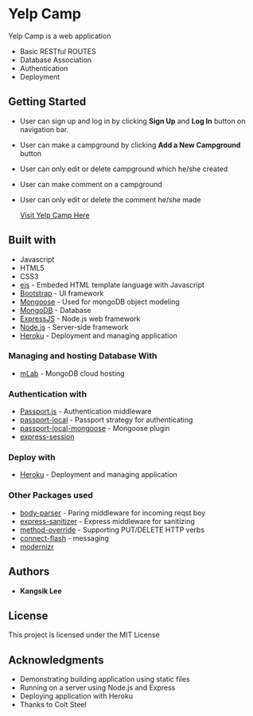 # Yelp Camp

Yelp Camp is a web application 

* Basic RESTful ROUTES
* Database Association
* Authentication
* Deployment

## Getting Started

* User can sign up and log in by clicking **Sign Up** and **Log In** button on navigation bar.
* User can make a campground by clicking **Add a New Campground** button
* User can only edit or delete campground which he/she created
* User can make comment on a campground
* User can only edit or delete the comment he/she made

   [Visit Yelp Camp Here]()


## Built with

* Javascript
* HTML5
* CSS3
* [ejs](http://ejs.co/) - Embeded HTML template language with Javascript
* [Bootstrap](http://getbootstrap.com/2.3.2/) - UI framework
* [Mongoose](http://mongoosejs.com/) - Used for mongoDB object modeling
* [MongoDB](https://www.mongodb.com/) - Database
* [ExpressJS](https://expressjs.com/) - Node.js web framework
* [Node.js](https://nodejs.org/en/) - Server-side framework
* [Heroku](https://devcenter.heroku.com/categories/reference) - Deployment and managing application

### Managing and hosting Database With
* [mLab](http://docs.mlab.com/connecting/) - MongoDB cloud hosting


### Authentication with
* [Passport.js](http://www.passportjs.org/) - Authentication middleware
* [passport-local](https://www.npmjs.com/package/passport-local) - Passport strategy for authenticating
* [passport-local-mongoose](https://www.npmjs.com/package/passport-local-mongoose) - Mongoose plugin
* [express-session](https://www.npmjs.com/package/express-session)

### Deploy with
* [Heroku]() - Deployment and managing application

### Other Packages used
* [body-parser](https://www.npmjs.com/package/body-parser) - Paring middleware for incoming reqst boy
* [express-sanitizer](https://www.npmjs.com/package/express-sanitizer) - Express middleware for sanitizing
* [method-override](https://www.npmjs.com/package/method-override) - Supporting PUT/DELETE HTTP verbs
* [connect-flash](https://www.npmjs.com/package/connect-flash) - messaging
* [modernizr](https://modernizr.com/)
## Authors

* **Kangsik Lee** 

## License

This project is licensed under the MIT License

## Acknowledgments

* Demonstrating building application using static files
* Running on a server using Node.js and Express
* Deploying application with Heroku
* Thanks to Colt Steel

